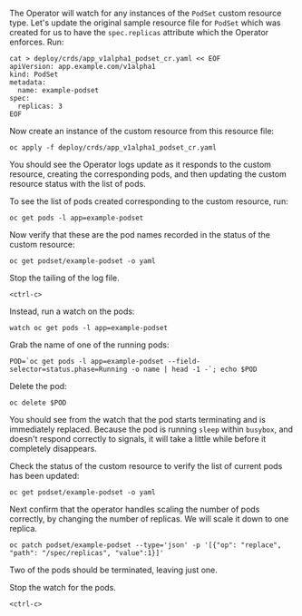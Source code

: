 The Operator will watch for any instances of the `PodSet` custom resource type. Let's update the original sample resource file for `PodSet` which was created for us to have the `spec.replicas` attribute which the Operator enforces. Run:

```execute
cat > deploy/crds/app_v1alpha1_podset_cr.yaml << EOF
apiVersion: app.example.com/v1alpha1
kind: PodSet
metadata:
  name: example-podset
spec:
  replicas: 3
EOF
```

Now create an instance of the custom resource from this resource file:

```execute
oc apply -f deploy/crds/app_v1alpha1_podset_cr.yaml
```

You should see the Operator logs update as it responds to the custom resource, creating the corresponding pods, and then updating the custom resource status with the list of pods.

To see the list of pods created corresponding to the custom resource, run:

```execute
oc get pods -l app=example-podset
```

Now verify that these are the pod names recorded in the status of the custom resource:

```execute
oc get podset/example-podset -o yaml
```

Stop the tailing of the log file.

```execute-2
<ctrl-c>
```

Instead, run a watch on the pods:

```execute-2
watch oc get pods -l app=example-podset
```

Grab the name of one of the running pods:

```execute
POD=`oc get pods -l app=example-podset --field-selector=status.phase=Running -o name | head -1 -`; echo $POD
```

Delete the pod:

```execute
oc delete $POD
```

You should see from the watch that the pod starts terminating and is immediately replaced. Because the pod is running `sleep` within `busybox`, and doesn't respond correctly to signals, it will take a little while before it completely disappears.

Check the status of the custom resource to verify the list of current pods has been updated:

```execute
oc get podset/example-podset -o yaml
```

Next confirm that the operator handles scaling the number of pods correctly, by changing the number of replicas. We will scale it down to one replica.

```execute
oc patch podset/example-podset --type='json' -p '[{"op": "replace", "path": "/spec/replicas", "value":1}]'
```

Two of the pods should be terminated, leaving just one.

Stop the watch for the pods.

```execute-2
<ctrl-c>
```
